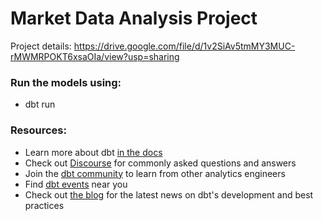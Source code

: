 # Market Data Analysis Project

Project details: https://drive.google.com/file/d/1v2SiAv5tmMY3MUC-rMWMRPOKT6xsaOIa/view?usp=sharing

### Run the models using:
- dbt run

### Resources:
- Learn more about dbt [in the docs](https://docs.getdbt.com/docs/introduction)
- Check out [Discourse](https://discourse.getdbt.com/) for commonly asked questions and answers
- Join the [dbt community](https://getdbt.com/community) to learn from other analytics engineers
- Find [dbt events](https://events.getdbt.com) near you
- Check out [the blog](https://blog.getdbt.com/) for the latest news on dbt's development and best practices
